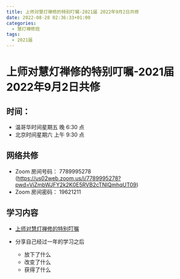 ```yaml
---
title: 上师对慧灯禅修的特别叮嘱-2021届 2022年9月2日共修
date: 2022-08-28 02:36:33+01:00
categories:
  - 慧灯禅修班
tags:
  - 2021届
---
```

<!--StartFragment-->

# 上师对慧灯禅修的特别叮嘱-2021届 2022年9月2日共修

## 时间：

* 温哥华时间星期五 晚 6:30 点
* 北京时间星期六 上午 9:30 点

## 网络共修

* Zoom 房间号码： 7789995278 (<https://us02web.zoom.us/j/7789995278?pwd=VjZmbWJFY2k2K0E5RVB2cTNIQmhqUT09>)
* Zoom 房间密码： 19621211

## 学习内容[](https://youtu.be/r9SOhkq9M9w?t=2565)

* [](https://youtu.be/r9SOhkq9M9w?t=2565)[上师对慧灯禅修的特别叮嘱](https://www.youtube.com/watch?v=r9SOhkq9M9w&t=2565s)  
* 分享自己经过一年的学习之后

  * 放下了什么
  * 改变了什么
  * 获得了什么